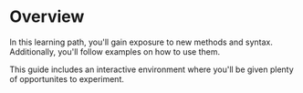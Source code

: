 # Overview

In this learning path, you'll gain exposure to new methods and syntax. Additionally, you'll follow examples on how to use them.

This guide includes an interactive environment where you'll be given plenty of opportunites to experiment.
